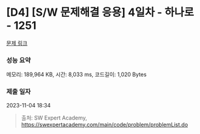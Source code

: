 # [D4] [S/W 문제해결 응용] 4일차 - 하나로 - 1251 

[문제 링크](https://swexpertacademy.com/main/code/problem/problemDetail.do?contestProbId=AV15StKqAQkCFAYD) 

### 성능 요약

메모리: 189,964 KB, 시간: 8,033 ms, 코드길이: 1,020 Bytes

### 제출 일자

2023-11-04 18:34



> 출처: SW Expert Academy, https://swexpertacademy.com/main/code/problem/problemList.do